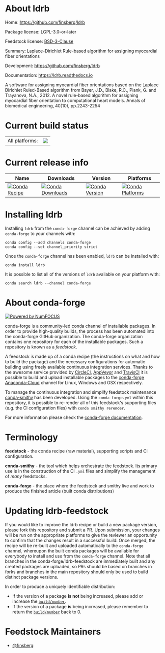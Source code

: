 About ldrb
==========

Home: https://github.com/finsberg/ldrb

Package license: LGPL-3.0-or-later

Feedstock license: [BSD-3-Clause](https://github.com/conda-forge/ldrb-feedstock/blob/master/LICENSE.txt)

Summary: Laplace-Dirichlet Rule-based algorithm for assigning myocardial fiber orientations

Development: https://github.com/finsberg/ldrb

Documentation: https://ldrb.readthedocs.io

A software for assigning myocardial fiber orientations based on the
Laplace Dirichlet Ruled-Based algorithm from Bayer, J.D., Blake, R.C., Plank, G. and Trayanova, N.A., 2012.
A novel rule-based algorithm for assigning myocardial fiber orientation
to computational heart models. Annals of biomedical engineering, 40(10), pp.2243-2254


Current build status
====================


<table><tr><td>All platforms:</td>
    <td>
      <a href="https://dev.azure.com/conda-forge/feedstock-builds/_build/latest?definitionId=13948&branchName=master">
        <img src="https://dev.azure.com/conda-forge/feedstock-builds/_apis/build/status/ldrb-feedstock?branchName=master">
      </a>
    </td>
  </tr>
</table>

Current release info
====================

| Name | Downloads | Version | Platforms |
| --- | --- | --- | --- |
| [![Conda Recipe](https://img.shields.io/badge/recipe-ldrb-green.svg)](https://anaconda.org/conda-forge/ldrb) | [![Conda Downloads](https://img.shields.io/conda/dn/conda-forge/ldrb.svg)](https://anaconda.org/conda-forge/ldrb) | [![Conda Version](https://img.shields.io/conda/vn/conda-forge/ldrb.svg)](https://anaconda.org/conda-forge/ldrb) | [![Conda Platforms](https://img.shields.io/conda/pn/conda-forge/ldrb.svg)](https://anaconda.org/conda-forge/ldrb) |

Installing ldrb
===============

Installing `ldrb` from the `conda-forge` channel can be achieved by adding `conda-forge` to your channels with:

```
conda config --add channels conda-forge
conda config --set channel_priority strict
```

Once the `conda-forge` channel has been enabled, `ldrb` can be installed with:

```
conda install ldrb
```

It is possible to list all of the versions of `ldrb` available on your platform with:

```
conda search ldrb --channel conda-forge
```


About conda-forge
=================

[![Powered by
NumFOCUS](https://img.shields.io/badge/powered%20by-NumFOCUS-orange.svg?style=flat&colorA=E1523D&colorB=007D8A)](https://numfocus.org)

conda-forge is a community-led conda channel of installable packages.
In order to provide high-quality builds, the process has been automated into the
conda-forge GitHub organization. The conda-forge organization contains one repository
for each of the installable packages. Such a repository is known as a *feedstock*.

A feedstock is made up of a conda recipe (the instructions on what and how to build
the package) and the necessary configurations for automatic building using freely
available continuous integration services. Thanks to the awesome service provided by
[CircleCI](https://circleci.com/), [AppVeyor](https://www.appveyor.com/)
and [TravisCI](https://travis-ci.com/) it is possible to build and upload installable
packages to the [conda-forge](https://anaconda.org/conda-forge)
[Anaconda-Cloud](https://anaconda.org/) channel for Linux, Windows and OSX respectively.

To manage the continuous integration and simplify feedstock maintenance
[conda-smithy](https://github.com/conda-forge/conda-smithy) has been developed.
Using the ``conda-forge.yml`` within this repository, it is possible to re-render all of
this feedstock's supporting files (e.g. the CI configuration files) with ``conda smithy rerender``.

For more information please check the [conda-forge documentation](https://conda-forge.org/docs/).

Terminology
===========

**feedstock** - the conda recipe (raw material), supporting scripts and CI configuration.

**conda-smithy** - the tool which helps orchestrate the feedstock.
                   Its primary use is in the construction of the CI ``.yml`` files
                   and simplify the management of *many* feedstocks.

**conda-forge** - the place where the feedstock and smithy live and work to
                  produce the finished article (built conda distributions)


Updating ldrb-feedstock
=======================

If you would like to improve the ldrb recipe or build a new
package version, please fork this repository and submit a PR. Upon submission,
your changes will be run on the appropriate platforms to give the reviewer an
opportunity to confirm that the changes result in a successful build. Once
merged, the recipe will be re-built and uploaded automatically to the
`conda-forge` channel, whereupon the built conda packages will be available for
everybody to install and use from the `conda-forge` channel.
Note that all branches in the conda-forge/ldrb-feedstock are
immediately built and any created packages are uploaded, so PRs should be based
on branches in forks and branches in the main repository should only be used to
build distinct package versions.

In order to produce a uniquely identifiable distribution:
 * If the version of a package **is not** being increased, please add or increase
   the [``build/number``](https://docs.conda.io/projects/conda-build/en/latest/resources/define-metadata.html#build-number-and-string).
 * If the version of a package **is** being increased, please remember to return
   the [``build/number``](https://docs.conda.io/projects/conda-build/en/latest/resources/define-metadata.html#build-number-and-string)
   back to 0.

Feedstock Maintainers
=====================

* [@finsberg](https://github.com/finsberg/)

